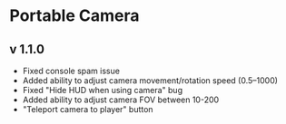 # Portable Camera
## v 1.1.0
- Fixed console spam issue
- Added ability to adjust camera movement/rotation speed (0.5–1000)
- Fixed "Hide HUD when using camera" bug
- Added ability to adjust camera FOV between 10-200
- "Teleport camera to player" button
